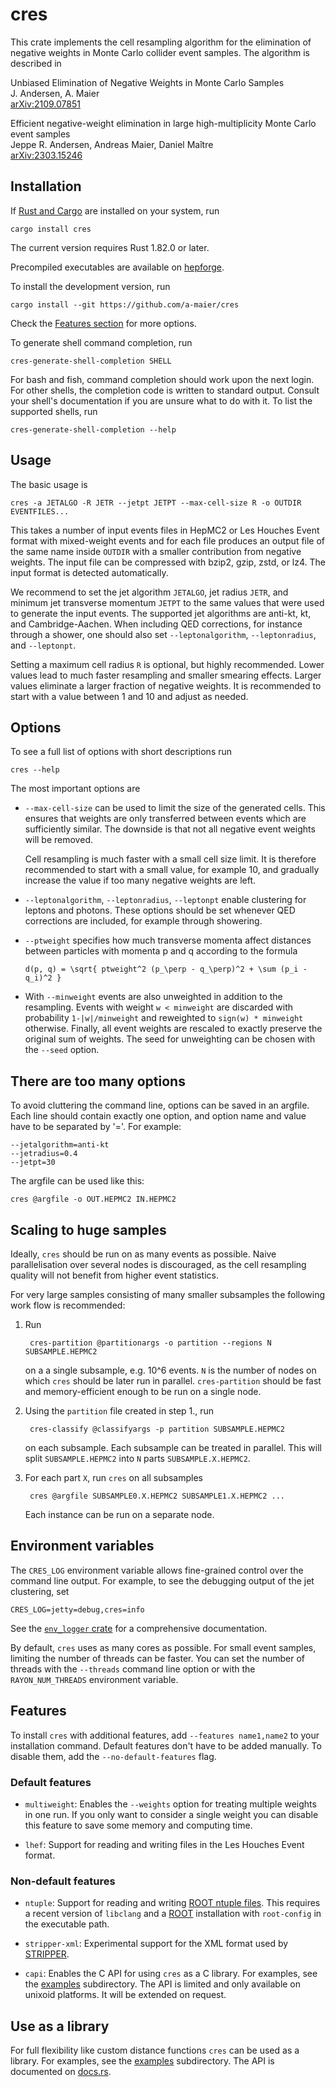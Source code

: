 cres
====

This crate implements the cell resampling algorithm for the
elimination of negative weights in Monte Carlo collider event
samples. The algorithm is described in

Unbiased Elimination of Negative Weights in Monte Carlo Samples\
J. Andersen, A. Maier\
[arXiv:2109.07851](https://arxiv.org/abs/2109.07851)

Efficient negative-weight elimination in large high-multiplicity Monte Carlo event samples\
Jeppe R. Andersen, Andreas Maier, Daniel Maître\
[arXiv:2303.15246](https://arxiv.org/abs/2303.15246)


Installation
------------

If [Rust and Cargo](https://www.rust-lang.org/) are installed on your
system, run

    cargo install cres

The current version requires Rust 1.82.0 or later.

Precompiled executables are available on
[hepforge](https://cres.hepforge.org/).

To install the development version, run

    cargo install --git https://github.com/a-maier/cres

Check the [Features section](#Features) for more options.

To generate shell command completion, run

    cres-generate-shell-completion SHELL

For bash and fish, command completion should work upon the next login.
For other shells, the completion code is written to standard
output. Consult your shell's documentation if you are unsure what to
do with it. To list the supported shells, run

    cres-generate-shell-completion --help

Usage
-----

The basic usage is

    cres -a JETALGO -R JETR --jetpt JETPT --max-cell-size R -o OUTDIR EVENTFILES...

This takes a number of input events files in HepMC2 or Les Houches
Event format with mixed-weight events and for each file produces an
output file of the same name inside `OUTDIR` with a smaller
contribution from negative weights. The input file can be compressed
with bzip2, gzip, zstd, or lz4. The input format is detected
automatically.

We recommend to set the jet algorithm `JETALGO`, jet radius `JETR`,
and minimum jet transverse momentum `JETPT` to the same values that
were used to generate the input events. The supported jet algorithms
are anti-kt, kt, and Cambridge-Aachen. When including QED corrections,
for instance through a shower, one should also set
`--leptonalgorithm`, `--leptonradius`, and `--leptonpt`.

Setting a maximum cell radius `R` is optional, but highly
recommended. Lower values lead to much faster resampling and smaller
smearing effects. Larger values eliminate a larger fraction of
negative weights. It is recommended to start with a value between 1
and 10 and adjust as needed.

Options
-------

To see a full list of options with short descriptions run

    cres --help

The most important options are

- `--max-cell-size` can be used to limit the size of the generated
  cells. This ensures that weights are only transferred between events
  which are sufficiently similar. The downside is that not all
  negative event weights will be removed.

  Cell resampling is much faster with a small cell size limit. It is
  therefore recommended to start with a small value, for example 10,
  and gradually increase the value if too many negative weights are
  left.

- `--leptonalgorithm`, `--leptonradius`, `--leptonpt` enable
  clustering for leptons and photons. These options should be set
  whenever QED corrections are included, for example through
  showering.

- `--ptweight` specifies how much transverse momenta affect distances
  between particles with momenta p and q according to the formula

      d(p, q) = \sqrt{ ptweight^2 (p_\perp - q_\perp)^2 + \sum (p_i - q_i)^2 }

- With `--minweight` events are also unweighted in addition to the
  resampling.  Events with weight `w < minweight` are discarded with
  probability `1-|w|/minweight` and reweighted to `sign(w) * minweight`
  otherwise. Finally, all event weights are rescaled to exactly
  preserve the original sum of weights. The seed for unweighting can
  be chosen with the `--seed` option.

There are too many options
--------------------------

To avoid cluttering the command line, options can be saved in an
argfile. Each line should contain exactly one option, and option name
and value have to be separated by '='. For example:

```
--jetalgorithm=anti-kt
--jetradius=0.4
--jetpt=30
```

The argfile can be used like this:

    cres @argfile -o OUT.HEPMC2 IN.HEPMC2


Scaling to huge samples
-----------------------

Ideally, `cres` should be run on as many events as possible. Naive
parallelisation over several nodes is discouraged, as the cell
resampling quality will not benefit from higher event statistics.

For very large samples consisting of many smaller subsamples the
following work flow is recommended:

1. Run

        cres-partition @partitionargs -o partition --regions N SUBSAMPLE.HEPMC2

   on a a single subsample, e.g. 10^6 events. `N` is the number of
   nodes on which `cres` should be later run in
   parallel. `cres-partition` should be fast and memory-efficient
   enough to be run on a single node.

2. Using the `partition` file created in step 1., run

        cres-classify @classifyargs -p partition SUBSAMPLE.HEPMC2

   on each subsample. Each subsample can be treated in parallel. This
   will split `SUBSAMPLE.HEPMC2` into `N` parts `SUBSAMPLE.X.HEPMC2`.

3. For each part `X`, run `cres` on all subsamples

        cres @argfile SUBSAMPLE0.X.HEPMC2 SUBSAMPLE1.X.HEPMC2 ...

   Each instance can be run on a separate node.

Environment variables
---------------------

The `CRES_LOG` environment variable allows fine-grained control over
the command line output. For example, to see the debugging output of
the jet clustering, set

    CRES_LOG=jetty=debug,cres=info

See the [`env_logger` crate](https://crates.io/crates/env_logger/) for a
comprehensive documentation.

By default, `cres` uses as many cores as possible. For small event
samples, limiting the number of threads can be faster. You can set the
number of threads with the `--threads` command line option or with the
`RAYON_NUM_THREADS` environment variable.

## Features

To install `cres` with additional features, add `--features name1,name2`
to your installation command. Default features don't have to be added
manually. To disable them, add the `--no-default-features` flag.

### Default features

- `multiweight`: Enables the `--weights` option for treating multiple
  weights in one run. If you only want to consider a single weight you
  can disable this feature to save some memory and computing time.

- `lhef`: Support for reading and writing files in the Les
  Houches Event format.

### Non-default features

- `ntuple`: Support for reading and writing [ROOT ntuple
  files](https://arxiv.org/abs/1310.7439). This requires a recent
  version of `libclang` and a [ROOT](https://root.cern.ch/)
  installation with `root-config` in the executable path.

- `stripper-xml`: Experimental support for the XML format used by
  [STRIPPER](https://arxiv.org/abs/1005.0274).

- `capi`: Enables the C API for using `cres` as a C library. For
  examples, see the
  [examples](https://github.com/a-maier/cres/tree/master/examples)
  subdirectory. The API is limited and only available on unixoid
  platforms. It will be extended on request.

Use as a library
----------------

For full flexibility like custom distance functions `cres` can be used
as a library. For examples, see the
[examples](https://github.com/a-maier/cres/tree/master/examples)
subdirectory. The API is documented on
[docs.rs](https://docs.rs/crate/cres/).
